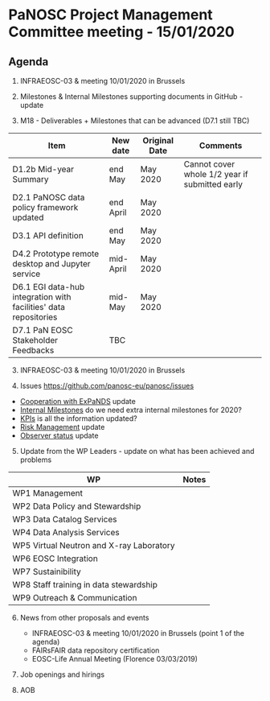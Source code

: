 PaNOSC Project Management Committee meeting - 15/01/2020
========================================================

Agenda
------	

1. INFRAEOSC-03 & meeting 10/01/2020 in Brussels

2. Milestones & Internal Milestones supporting documents in GitHub - update

3. M18 - Deliverables + Milestones that can be advanced (D7.1 still TBC)

| Item | New date | Original Date | Comments |
| ---- | ------------- | -------- | -------- |
| D1.2b Mid-year Summary | end May | May 2020 | Cannot cover whole 1/2 year if submitted early |
| D2.1 PaNOSC data policy framework updated | end April | May 2020 | |
| D3.1 API definition | end May | May 2020 | |
| D4.2 Prototype remote desktop and Jupyter service | mid-April | May 2020 | | 
| D6.1 EGI data-hub integration with facilities' data repositories | mid-May | May 2020 | |
| D7.1 PaN EOSC Stakeholder Feedbacks | TBC |  |  |

3. INFRAEOSC-03 & meeting 10/01/2020 in Brussels

4. Issues https://github.com/panosc-eu/panosc/issues
 * [Cooperation with ExPaNDS](https://github.com/panosc-eu/panosc/issues/46) update
 * [Internal Milestones](https://github.com/panosc-eu/panosc/issues/43) do we need extra internal milestones for 2020?
 * [KPIs](https://github.com/panosc-eu/panosc/issues/41) is all the information updated?
 * [Risk Management](https://github.com/panosc-eu/panosc/issues/25) update
 * [Observer status](https://github.com/panosc-eu/panosc/issues/9) update

5. Update from the WP Leaders - update on what has been achieved and problems

| WP | Notes |
| -- | ----- |
| WP1 Management |  |
| WP2 Data Policy and Stewardship |  | 
| WP3 Data Catalog Services |  | 
| WP4 Data Analysis Services |  | 
| WP5 Virtual Neutron and X-ray Laboratory |  | 
| WP6 EOSC Integration |  | 
| WP7 Sustainibility |  | 
| WP8 Staff training in data stewardship |  | 
| WP9 Outreach & Communication | | 

6. News from other proposals and events
    * INFRAEOSC-03 & meeting 10/01/2020 in Brussels (point 1 of the agenda)
    * FAIRsFAIR data repository certification
    * EOSC-Life Annual Meeting (Florence 03/03/2019)

7. Job openings and hirings

8. AOB
